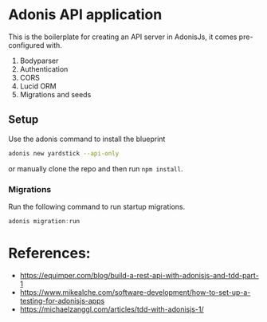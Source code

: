 # Adonis API application

This is the boilerplate for creating an API server in AdonisJs, it comes pre-configured with.

1. Bodyparser
2. Authentication
3. CORS
4. Lucid ORM
5. Migrations and seeds

## Setup

Use the adonis command to install the blueprint

```bash
adonis new yardstick --api-only
```

or manually clone the repo and then run `npm install`.


### Migrations

Run the following command to run startup migrations.

```js
adonis migration:run
```

# References:
- https://equimper.com/blog/build-a-rest-api-with-adonisjs-and-tdd-part-1
- https://www.mikealche.com/software-development/how-to-set-up-a-testing-for-adonisjs-apps
- https://michaelzanggl.com/articles/tdd-with-adonisjs-1/